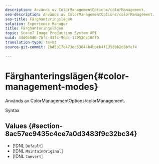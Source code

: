```yaml
---
description: Används av ColorManagementOptions/colorManagement.
seo-description: Används av ColorManagementOptions/colorManagement.
seo-title: Färghanteringslägen
solution: Experience Manager
title: Färghanteringslägen
topic: Scene7 Image Production System API
uuid: 44d0b8d6-7bfc-43f4-9ddc-179526c180f0
translation-type: tm+mt
source-git-commit: 2bd5b17e473ec53844b4bbcb4f13580b2d6bfaf4

---
```



# Färghanteringslägen{#color-management-modes}

Används av ColorManagementOptions/colorManagement.

Syntax

## Values {#section-8ac57ec9435c4ce7a0d3483f9c32bc34}

* [!DNL `Default`]
* [!DNL `MaintainOriginal`]
* [!DNL `Convert`]

